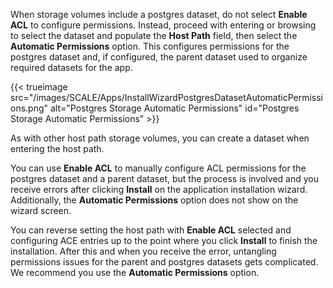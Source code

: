 &NewLine;

When storage volumes include a postgres dataset, do not select **Enable ACL** to configure permissions.
Instead, proceed with entering or browsing to select the dataset and populate the **Host Path** field, then select the **Automatic Permissions** option.
This configures permissions for the postgres dataset and, if configured, the parent dataset used to organize required datasets for the app.

{{< trueimage src="/images/SCALE/Apps/InstallWizardPostgresDatasetAutomaticPermissions.png" alt="Postgres Storage Automatic Permissions" id="Postgres Storage Automatic Permissions" >}}

As with other host path storage volumes, you can create a dataset when entering the host path.

You can use **Enable ACL** to manually configure ACL permissions for the postgres dataset and a parent dataset, but the process is involved and you receive errors after clicking **Install** on the application installation wizard. Additionally, the **Automatic Permissions** option does not show on the wizard screen.

You can reverse setting the host path with **Enable ACL** selected and configuring ACE entries up to the point where you click **Install** to finish the installation.
After this and when you receive the error, untangling permissions issues for the parent and postgres datasets gets complicated.
We recommend you use the **Automatic Permissions** option.